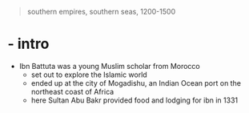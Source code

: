 > southern empires, southern seas, 1200-1500

# - intro
* Ibn Battuta was a young Muslim scholar from Morocco
	* set out to explore the Islamic world
	* ended up at the city of Mogadishu, an Indian Ocean port on the northeast coast of Africa
	* here Sultan Abu Bakr provided food and lodging for ibn in 1331

